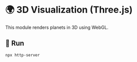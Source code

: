# 🌍 3D Visualization (Three.js)
This module renders planets in 3D using WebGL.
## 🚀 Run
```sh
npx http-server
